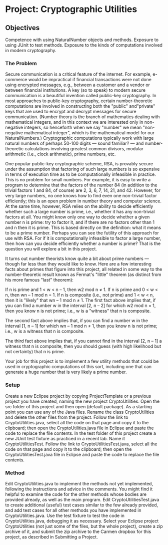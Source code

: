 # Project: Cryptographic Utilities

## Objectives
Competence with using NaturalNumber objects and methods.
Exposure to using JUnit to test methods.
Exposure to the kinds of computations involved in modern cryptography.

### The Problem

Secure communication is a critical feature of the internet. For example, e-commerce would be impractical if financial transactions were not done using encrypted messages, 
e.g., between a customer and a vendor or between financial institutions. A key (so to speak) to modern secure communication is a beautiful invention called public-key cryptography. 
In most approaches to public-key cryptography, certain number-theoretic computations are involved in constructing both the "public" and"private" keys that are used to encrypt 
and decrypt messages for secure communication. (Number theory is the branch of mathematics dealing with mathematical integers, and in this context we are interested only in non-negative integers, 
so henceforth when we say "number" we mean "non-negative mathematical integer", which is the mathematical model for our NaturalNumbers.) Cryptographic computations typically work with large 
natural numbers of perhaps 50-100 digits — sound familiar? — and number-theoretic calculations involving greatest common divisors, modular arithmetic (i.e., clock arithmetic), prime numbers, etc.

One popular public-key cryptographic scheme, RSA, is provably secure under the assumption that factoring of such large numbers is so expensive in terms of execution time as to be computationally 
infeasible in practice. This is no problem for small numbers. For example, it is easy to write a program to determine that the factors of the number 84 (in addition to the trivial factors 1 and 84, of course) 
are 2, 3, 6, 7, 14, 21, and 42. However, for very large numbers, no one knows how to find even one non-trivial factor efficiently; this is an open problem in number theory and computer science. 
At the same time, however, RSA relies on the ability to decide efficiently whether such a large number is prime, i.e., whether it has any non-trivial factors at all. You might know only one way to 
decide whether a given number n is prime: try to factor it, and if there are no factors other than 1 and n then it is prime. This is based directly on the definition: what it means to be a prime number. 
Perhaps you can see the futility of this approach for use with RSA. For if it is computationally infeasible to factor a large number, then how can you decide efficiently whether a number is prime? 
That is the question you will explore a bit in this project.

It turns out number theorists know quite a bit about prime numbers — though far less than they would like to know. Here are a few interesting facts about primes that figure into this project, 
all related in some way to the number-theoretic result known as Fermat's "little" theorem (as distinct from his more famous "last" theorem):

If n is prime and 1 < w < n – 1, then w2 mod n ≠ 1.
If n is prime and 0 < w < n, then wn – 1 mod n = 1.
If n is composite (i.e., not prime) and 1 < w < n, then it is "likely" that wn – 1 mod n ≠ 1.
The first fact above implies that, if you can find a number w in the interval [2, n – 2] for which w2 mod n = 1, then you know n is not prime; i.e., w is a "witness" that n is composite.

The second fact above implies that, if you can find a number w in the interval [1, n – 1] for which wn – 1 mod n ≠ 1, then you know n is not prime; i.e., w is a witness that n is composite.

The third fact above implies that, if you cannot find in the interval [2, n – 1] a witness that n is composite, then you should guess (with high likelihood but not certainty) that n is prime.

Your job for this project is to implement a few utility methods that could be used in cryptographic computations of this sort, including one that can generate a huge number that is very likely a prime number.

### Setup
Create a new Eclipse project by copying ProjectTemplate or a previous project you have created, naming the new project CryptoUtilities.
Open the src folder of this project and then open (default package). As a starting point you can use any of the Java files. Rename the class CryptoUtilities and delete the other files from the project.
Follow the link to CryptoUtilities.java, select all the code on that page and copy it to the clipboard; then open the CryptoUtilities.java file in Eclipse and paste the code to replace the file contents.
In the test folder of this project create a new JUnit test fixture as practiced in a recent lab. Name it CryptoUtilitiesTest.
Follow the link to CryptoUtilitiesTest.java, select all the code on that page and copy it to the clipboard; then open the CryptoUtilitiesTest.java file in Eclipse and paste the code to replace the file contents. 
### Method
Edit CryptoUtilities.java to implement the methods not yet implemented, following the instructions and advice in the comments. You might find it helpful to examine the code for the other methods whose bodies are 
provided already, as well as the main program.
Edit CryptoUtilitiesTest.java to create additional (useful) test cases similar to the few already provided, and add test cases for all other methods you have implemented in CryptoUtilities.java. Use the test fixture to 
test the code in CryptoUtilities.java, debugging it as necessary.
Select your Eclipse project CryptoUtilities (not just some of the files, but the whole project), create a zip archive of it, and submit the zip archive to the Carmen dropbox for this project, as described in Submitting a Project.

